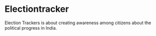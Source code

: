 # Electiontracker
Election Trackers is about creating awareness among citizens about the political progress in India.
